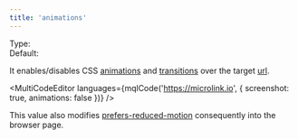```yaml
---
title: 'animations'
--- 
```


Type: <Type children='<boolean>'/><br/>
Default: <Type children='false'/>

It enables/disables CSS [animations](https://developer.mozilla.org/en-US/docs/Web/CSS/animation) and [transitions](https://developer.mozilla.org/en-US/docs/Web/CSS/transition) over the target [url](/docs/api/parameters/url).

<MultiCodeEditor languages={mqlCode('https://microlink.io', { screenshot: true, animations: false })} />

This value also modifies [prefers-reduced-motion](https://developer.mozilla.org/en-US/docs/Web/CSS/@media/prefers-reduced-motion) consequently into the browser page.

